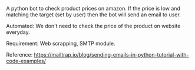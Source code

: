A python bot to check product prices on amazon.
If the price is low and matching the target (set by user) then the bot will send an email to user.

Automated: We don't need to check the price of the product on website everyday. 

Requirement: Web scrapping, SMTP module. 

Reference: https://mailtrap.io/blog/sending-emails-in-python-tutorial-with-code-examples/